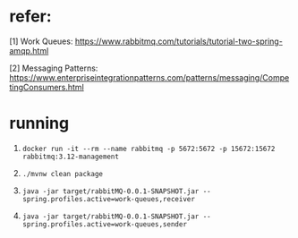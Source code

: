 # refer: 
[1] Work Queues: https://www.rabbitmq.com/tutorials/tutorial-two-spring-amqp.html

[2] Messaging Patterns: https://www.enterpriseintegrationpatterns.com/patterns/messaging/CompetingConsumers.html

# running
1. `docker run -it --rm --name rabbitmq -p 5672:5672 -p 15672:15672 rabbitmq:3.12-management`

2. `./mvnw clean package`

3. `java -jar target/rabbitMQ-0.0.1-SNAPSHOT.jar --spring.profiles.active=work-queues,receiver`

4. `java -jar target/rabbitMQ-0.0.1-SNAPSHOT.jar --spring.profiles.active=work-queues,sender`